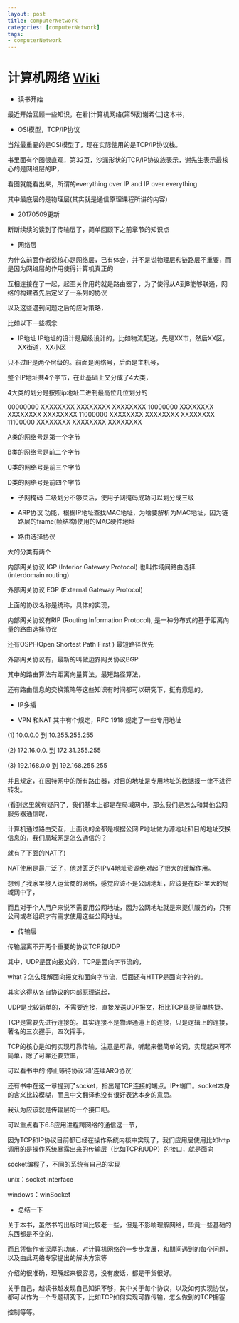 ```yaml
---
layout: post
title: computerNetwork
categories: [computerNetwork]
tags:
- computerNetwork
---
```


# 计算机网络 [Wiki](https://zh.wikipedia.org/wiki/%E8%AE%A1%E7%AE%97%E6%9C%BA%E7%BD%91%E7%BB%9C)
 

- 读书开始

最近开始回顾一些知识，在看[计算机网络(第5版)谢希仁]这本书，

- OSI模型，TCP/IP协议 

当然最重要的是OSI模型了，现在实际使用的是TCP/IP协议栈。

书里面有个图很直观，第32页，沙漏形状的TCP/IP协议族表示，谢先生表示最核心的是网络层的IP，

看图就能看出来，所谓的everything over IP and IP over everything

其中最底层的是物理层(其实就是通信原理课程所讲的内容)

- 20170509更新

断断续续的读到了传输层了，简单回顾下之前章节的知识点

- 网络层

为什么前面作者说核心是网络层，已有体会，并不是说物理层和链路层不重要，而是因为网络层的作用使得计算机真正的

互相连接在了一起，起至关作用的就是路由器了，为了使得从A到B能够联通，网络的构建者先后定义了一系列的协议

以及这些遇到问题之后的应对策略，

比如以下一些概念

- IP地址
IP地址的设计是层级设计的，比如物流配送，先是XX市，然后XX区，XX街道，XX小区

只不过IP是两个层级的。前面是网络号，后面是主机号，

整个IP地址共4个字节，在此基础上又分成了4大类，

4大类的划分是按照ip地址二进制最高位几位划分的

00000000 XXXXXXXX XXXXXXXX XXXXXXXX
10000000 XXXXXXXX XXXXXXXX XXXXXXXX
11000000 XXXXXXXX XXXXXXXX XXXXXXXX
11100000 XXXXXXXX XXXXXXXX XXXXXXXX

A类的网络号是第一个字节

B类的网络号是前二个字节

C类的网络号是前三个字节

D类的网络号是前四个字节


- 子网掩码
二级划分不够灵活，使用子网掩码成功可以划分成三级

- ARP协议
功能，根据IP地址查找MAC地址，为啥要解析为MAC地址，因为链路层的frame(帧结构)使用的MAC硬件地址

- 路由选择协议

大的分类有两个

内部网关协议 IGP (Interior Gateway Protocol) 也叫作域间路由选择 (interdomain routing)

外部网关协议 EGP (External Gateway Protocol)  

上面的协议名称是统称，具体的实现，

内部网关协议有RIP (Routing Information Protocol), 是一种分布式的基于距离向量的路由选择协议

还有OSPF(Open Shortest Path First  ) 最短路径优先

外部网关协议有，最新的叫做边界网关协议BGP


其中的路由算法有距离向量算法，最短路径算法，

还有路由信息的交换策略等这些知识有时间都可以研究下，挺有意思的。

- IP多播

- VPN 和NAT
其中有个规定，RFC 1918 规定了一些专用地址

(1) 10.0.0.0 到 10.255.255.255

(2) 172.16.0.0. 到 172.31.255.255

(3) 192.168.0.0 到 192.168.255.255

并且规定，在因特网中的所有路由器，对目的地址是专用地址的数据报一律不进行转发。

(看到这里就有疑问了，我们基本上都是在局域网中，那么我们是怎么和其他公网服务器通信呢，

计算机通过路由交互，上面说的全都是根据公网IP地址做为源地址和目的地址交换信息的，我们局域网是怎么通信的？

就有了下面的NAT了)

NAT使用是最广泛了，他对匮乏的IPV4地址资源绝对起了很大的缓解作用。

想到了我家里接入运营商的网络，感觉应该不是公网地址，应该是在ISP里大的局域网中了，

而且对于个人用户来说不需要用公网地址，因为公网地址就是来提供服务的，只有公司或者组织才有需求使用这些公网地址。

- 传输层

传输层离不开两个重要的协议TCP和UDP

其中，UDP是面向报文的，TCP是面向字节流的，

what？怎么理解面向报文和面向字节流，后面还有HTTP是面向字符的。

其实这得从各自协议的内部原理说起，

UDP是比较简单的，不需要连接，直接发送UDP报文，相比TCP真是简单快捷。

TCP是需要先进行连接的。其实连接不是物理通道上的连接，只是逻辑上的连接，著名的三次握手，四次挥手，

TCP的核心是如何实现可靠传输，注意是可靠，听起来很简单的词，实现起来可不简单，除了可靠还要效率，

可以看书中的‘停止等待协议’和‘连续ARQ协议’

还有书中在这一章提到了socket，指出是TCP连接的端点。IP+端口。socket本身的含义比较模糊，而且中文翻译也没有很好表达本身的意思。

我认为应该就是传输层的一个接口吧。

可以重点看下6.8应用进程跨网络的通信这一节，

因为TCP和IP协议目前都已经在操作系统内核中实现了，我们应用层使用比如http调用的是操作系统暴露出来的传输层（比如TCP和UDP）的接口，就是面向

socket编程了，不同的系统有自己的实现

unix：socket interface

windows：winSocket

- 总结一下

关于本书，虽然书的出版时间比较老一些，但是不影响理解网络，毕竟一些基础的东西都是不变的，

而且凭借作者深厚的功底，对计算机网络的一步步发展，和期间遇到的每个问题，以及由此网络专家提出的解决方案等

介绍的很准确，理解起来很容易，没有废话，都是干货很好。

关于自己，越读书越发现自己知识不够，其中关于每个协议，以及如何实现协议，都可以作为一个专题研究下，比如TCP如何实现可靠传输，怎么做到的TCP拥塞

控制等等。


